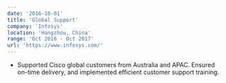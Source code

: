```yaml
---
date: '2016-10-01'
title: 'Global Support'
company: 'Infosys'
location: 'Hangzhou, China'
range: 'Oct 2016 - Oct 2017'
url: 'https://www.infosys.com/'
---
```


- Supported Cisco global customers from Australia and APAC. Ensured on-time delivery, and implemented efficient customer support training.
